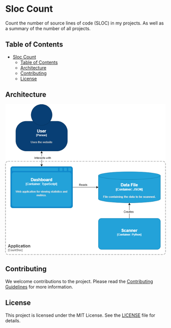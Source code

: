 # Sloc Count

Count the number of source lines of code (SLOC) in my projects. As well as a summary of the number of all projects.

## Table of Contents

- [Sloc Count](#sloc-count)
  - [Table of Contents](#table-of-contents)
  - [Architecture](#architecture)
  - [Contributing](#contributing)
  - [License](#license)

## Architecture

![C4 Diagram](docs/c4.drawio.png)


## Contributing

We welcome contributions to the project. Please read the [Contributing Guidelines](docs/CONTRIBUTING.md) for more information.

## License

This project is licensed under the MIT License. See the [LICENSE](LICENSE) file for details.
